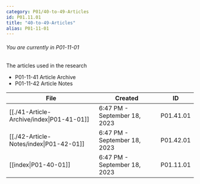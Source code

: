 ```yaml
---
category: P01/40-to-49-Articles
id: P01.11.01
title: "40-to-49-Articles"
alias: P01-11-01
---
```

###### You are currently in P01-11-01

The articles used in the research

- P01-11-41 Article Archive
- P01-11-42 Article Notes

| File                                                                                                    | Created                      | ID        |
| ------------------------------------------------------------------------------------------------------- | ---------------------------- | --------- |
| [[./41-Article-Archive/index\|P01-41-01]] | 6:47 PM - September 18, 2023 | P01.41.01 |
| [[./42-Article-Notes/index\|P01-42-01]]   | 6:47 PM - September 18, 2023 | P01.42.01 |
| [[index\|P01-40-01]]                    | 6:47 PM - September 18, 2023 | P01.11.01 |


